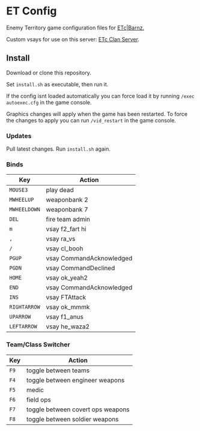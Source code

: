 # ET Config

Enemy Territory game configuration files for [ETc|Barnz.](https://et.trackbase.net/player/5823042/)

Custom vsays for use on this server: [ETc Clan Server](https://et.trackbase.net/server/etc).

## Install

Download or clone this repository.

Set `install.sh` as executable, then run it.

If the config isnt loaded automatically you can force load it by running `/exec autoexec.cfg` in the game console.

Graphics changes will apply when the game has been restarted. To force the changes to apply you can run `/vid_restart` in the game console.

### Updates

Pull latest changes. Run `install.sh` again.

### Binds

| Key          | Action                   |
| ------------ | ------------------------ |
| `MOUSE3`     | play dead                |
| `MWHEELUP`   | weaponbank 2             |
| `MWHEELDOWN` | weaponbank 7             |
| `DEL`        | fire team admin          |
| `m`          | vsay f2_fart hi          |
| `,`          | vsay ra_vs               |
| `/`          | vsay cl_booh             |
| `PGUP`       | vsay CommandAcknowledged |
| `PGDN`       | vsay CommandDeclined     |
| `HOME`       | vsay ok_yeah2            |
| `END`        | vsay CommandAcknowledged |
| `INS`        | vsay FTAttack            |
| `RIGHTARROW` | vsay ok_mmmk             |
| `UPARROW`    | vsay f1_anus             |
| `LEFTARROW`  | vsay he_waza2            |

### Team/Class Switcher

| Key  | Action                            |
| ---- | --------------------------------- |
| `F9` | toggle between teams              |
| `F4` | toggle between engineer weapons   |
| `F5` | medic                             |
| `F6` | field ops                         |
| `F7` | toggle between covert ops weapons |
| `F8` | toggle between soldier weapons    |
